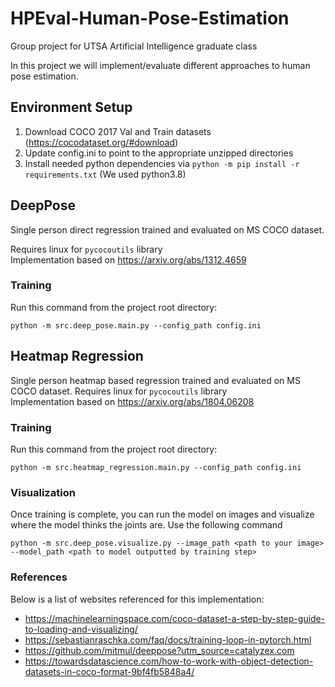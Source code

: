 # HPEval-Human-Pose-Estimation
Group project for UTSA Artificial Intelligence graduate class

In this project we will implement/evaluate different approaches to human pose estimation.

## Environment Setup
1. Download COCO 2017 Val and Train datasets (https://cocodataset.org/#download)
2. Update config.ini to point to the appropriate unzipped directories
3. Install needed python dependencies via `python -m pip install -r requirements.txt` (We used python3.8)

## DeepPose

Single person direct regression trained and evaluated on MS COCO dataset.

Requires linux for `pycocoutils` library <br>
Implementation based on https://arxiv.org/abs/1312.4659

### Training
Run this command from the project root directory:
```
python -m src.deep_pose.main.py --config_path config.ini
```

## Heatmap Regression

Single person heatmap based regression trained and evaluated on MS COCO dataset.
Requires linux for `pycocoutils` library <br>
Implementation based on https://arxiv.org/abs/1804.06208

### Training
Run this command from the project root directory:
```
python -m src.heatmap_regression.main.py --config_path config.ini
```

### Visualization
Once training is complete, you can run the model on images and visualize where the model thinks the joints are.
Use the following command
```
python -m src.deep_pose.visualize.py --image_path <path to your image> --model_path <path to model outputted by training step>
```
### References
Below is a list of websites referenced for this implementation:
- https://machinelearningspace.com/coco-dataset-a-step-by-step-guide-to-loading-and-visualizing/
- https://sebastianraschka.com/faq/docs/training-loop-in-pytorch.html
- https://github.com/mitmul/deeppose?utm_source=catalyzex.com
- https://towardsdatascience.com/how-to-work-with-object-detection-datasets-in-coco-format-9bf4fb5848a4/
